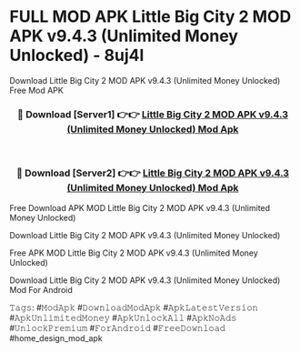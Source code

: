 # FULL MOD APK Little Big City 2 MOD APK v9.4.3 (Unlimited Money Unlocked) - 8uj4l
Download Little Big City 2 MOD APK v9.4.3 (Unlimited Money Unlocked) Free Mod APK

<div align="center">
<h3>🔴 Download [Server1] 👉👉 <a href="https://apk-comot.site?title=Little_Big_City_2_MOD_APK_v9.4.3_(Unlimited_Money_Unlocked)">Little Big City 2 MOD APK v9.4.3 (Unlimited Money Unlocked) Mod Apk</a></h3><br>

<h3>🔴 Download [Server2] 👉👉 <a href="https://apk-comot.site?title=Little_Big_City_2_MOD_APK_v9.4.3_(Unlimited_Money_Unlocked)">Little Big City 2 MOD APK v9.4.3 (Unlimited Money Unlocked) Mod Apk</a></h3>
</div>


Free Download APK MOD Little Big City 2 MOD APK v9.4.3 (Unlimited Money Unlocked)

Download Little Big City 2 MOD APK v9.4.3 (Unlimited Money Unlocked) 

Free APK MOD Little Big City 2 MOD APK v9.4.3 (Unlimited Money Unlocked) 

Download Little Big City 2 MOD APK v9.4.3 (Unlimited Money Unlocked) Mod For Android

𝚃𝚊𝚐𝚜: #𝙼𝚘𝚍𝙰𝚙𝚔 #𝙳𝚘𝚠𝚗𝚕𝚘𝚊𝚍𝙼𝚘𝚍𝙰𝚙𝚔 #𝙰𝚙𝚔𝙻𝚊𝚝𝚎𝚜𝚝𝚅𝚎𝚛𝚜𝚒𝚘𝚗 #𝙰𝚙𝚔𝚄𝚗𝚕𝚒𝚖𝚒𝚝𝚎𝚍𝙼𝚘𝚗𝚎𝚢 #𝙰𝚙𝚔𝚄𝚗𝚕𝚘𝚌𝚔𝙰𝚕𝚕 #𝙰𝚙𝚔𝙽𝚘𝙰𝚍𝚜 #𝚄𝚗𝚕𝚘𝚌𝚔𝙿𝚛𝚎𝚖𝚒𝚞𝚖 #𝙵𝚘𝚛𝙰𝚗𝚍𝚛𝚘𝚒𝚍 #𝙵𝚛𝚎𝚎𝙳𝚘𝚠𝚗𝚕𝚘𝚊𝚍 #home_design_mod_apk